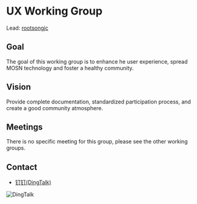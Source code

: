 # UX Working Group

Lead: [rootsongjc](https://github.com/rootsongjc)

## Goal

The goal of this working group is to enhance he user experience, spread MOSN technology and foster a healthy community.

## Vision

Provide complete documentation, standardized participation process, and create a good community atmosphere.

## Meetings

There is no specific meeting for this group, please see the other working groups.

## Contact

- [钉钉(DingTalk)](https://h5.dingtalk.com/zproject/profile.html?profile=%40kgDOCTxc2w&cardToken=b09b186e3f#/)

![DingTalk](https://gw.alipayobjects.com/mdn/rms_91f3e6/afts/img/A*KroJSaskIeoAAAAAAAAAAABkARQnAQ)